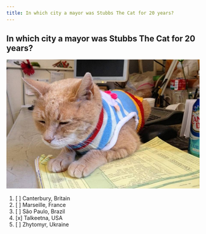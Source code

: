 ```yaml
---
title: In which city a mayor was Stubbs The Cat for 20 years?
---
```


## In which city a mayor was Stubbs The Cat for 20 years?

![According to residents, this furry one was considered the best mayor because he did not raise taxes did not interfere in business affairs and was honest](./stubbs.jpg)

1. [ ] Canterbury, Britain
2. [ ] Marseille, France
3. [ ] São Paulo, Brazil
4. [x] Talkeetna, USA
5. [ ] Zhytomyr, Ukraine
